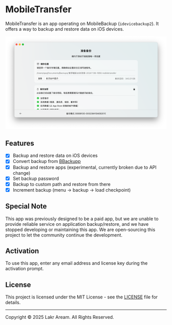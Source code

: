 # MobileTransfer

MobileTransfer is an app operating on MobileBackup (`idevicebackup2`). It offers a way to backup and restore data on iOS devices.

![Screenshot](./Resources/Screenshot.png)

## Features

- [x] Backup and restore data on iOS devices
- [x] Convert backup from [BBackupp](https://github.com/Lakr233/BBackupp)
- [x] Backup and restore apps (experimental, currently broken due to API change)
- [x] Set backup password
- [x] Backup to custom path and restore from there
- [x] Increment backup (menu -> backup -> load checkpoint)

## Special Note

This app was previously designed to be a paid app, but we are unable to provide reliable service on application backup/restore, and we have stopped developing or maintaining this app. We are open-sourcing this project to let the community continue the development.

## Activation

To use this app, enter any email address and license key during the activation prompt.

## License

This project is licensed under the MIT License - see the [LICENSE](./LICENSE) file for details.

---

Copyright © 2025 Lakr Aream. All Rights Reserved.
